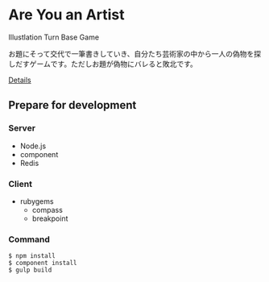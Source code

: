 # Are You an Artist

Illustlation Turn Base Game

お題にそって交代で一筆書きしていき、自分たち芸術家の中から一人の偽物を探しだすゲームです。ただしお題が偽物にバレると敗北です。

[Details](http://oinkgms.com/?pid=37395574)

## Prepare for development

### Server

- Node.js
- component
- Redis

### Client
- rubygems
  - compass
  - breakpoint

### Command

```
$ npm install
$ component install
$ gulp build
```
